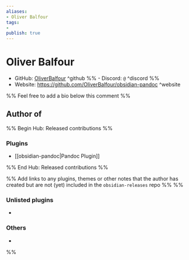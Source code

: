 ```yaml
---
aliases:
- Oliver Balfour
tags: 
- 
publish: true
---
```


# Oliver Balfour

- GitHub: [OliverBalfour](https://github.com/OliverBalfour/) ^github
%% - Discord: `@` ^discord %%
- Website: <https://github.com/OliverBalfour/obsidian-pandoc> ^website
<!-- - [[Publish sites|Publish site]]: ^publish -->

%% Feel free to add a bio below this comment %%


## Author of

%% Begin Hub: Released contributions %%
### Plugins
- [[obsidian-pandoc|Pandoc Plugin]]

%% End Hub: Released contributions %%

%% Add links to any plugins, themes or other notes that the author has created but are not (yet) included in the `obsidian-releases` repo %%
%%
### Unlisted plugins

- 

### Others

- 
%%

<!--
## Sponsor this author

- [[GitHub sponsors]]: [Sponsor @OliverBalfour on GitHub Sponsors](https://github.com/sponsors/OliverBalfour) ^github-sponsor
- [[Buy me a coffee]]: ^buy-me-a-coffee
- [[PayPal]]: ^paypal
- [[Patreon]]: ^patreon

-->

<!--
## Follow this author

- [[YouTube Channels|On YouTube]]: ^youtube
- Twitter: ^twitter
- ...
-->